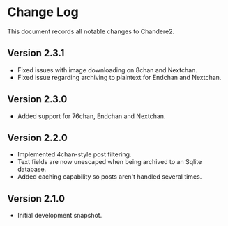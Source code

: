 Change Log
==========
This document records all notable changes to Chandere2.


**Version 2.3.1**
-----------------
* Fixed issues with image downloading on 8chan and Nextchan.
* Fixed issue regarding archiving to plaintext for Endchan and Nextchan.


**Version 2.3.0**
-----------------
* Added support for 76chan, Endchan and Nextchan.


**Version 2.2.0**
-----------------
* Implemented 4chan-style post filtering.
* Text fields are now unescaped when being archived to an Sqlite database.
* Added caching capability so posts aren't handled several times.


**Version 2.1.0**
-----------------
* Initial development snapshot.
